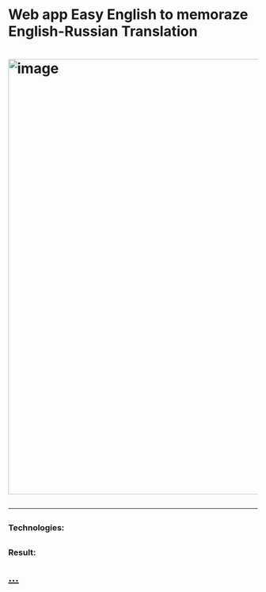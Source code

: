 <h1>Web app Easy English to memoraze English-Russian Translation<h1/>
<img width="879" alt="image" src="https://github.com/Lisa3689/EnglishApp/assets/112322977/8016fc52-dfdb-4e18-a897-ba12bbb19470">

---

<h3>Technologies:<h2/>

<h3>Result:<h2/>
<a href="[URL](https://english-a4qhdyvhq-lisa3689.vercel.app/)https://english-a4qhdyvhq-lisa3689.vercel.app/">...</a>



